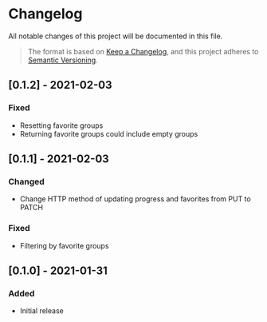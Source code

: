 # Changelog

All notable changes of this project will be documented in this file.

> The format is based on [Keep a Changelog](https://keepachangelog.com/en/1.0.0/), and this project adheres to [Semantic Versioning](https://semver.org/spec/v2.0.0.html).

## [0.1.2] - 2021-02-03

### Fixed
- Resetting favorite groups
- Returning favorite groups could include empty groups

## [0.1.1] - 2021-02-03
### Changed
- Change HTTP method of updating progress and favorites from PUT to PATCH

### Fixed
- Filtering by favorite groups

## [0.1.0] - 2021-01-31
### Added
- Initial release
